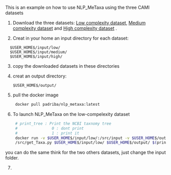 This is an example on how to use NLP_MeTaxa using the three CAMI datasets
1. Download the three datasets:
    [Low complexity dataset](https://drive.google.com/open?id=1y_7NfwLbb5Gu_F6D2kR3T9ma7pRSusdr), [Medium complexity dataset](https://drive.google.com/open?id=1dBhelGLAm_zKB0s1m2rAO3UJqDqXkGJV) and [High complexity dataset](https://drive.google.com/open?id=1KhPt1rpzCTvoiPqQBZ31xoB1a89G51xD) .
    
2. Creat in your home an input directory for each dataset:
  ```
    $USER_HOME$/input/low/
    $USER_HOME$/input/medium/
    $USER_HOME$/input/high/
  ```
  
3. copy the downloaded datasets in these directories
4. creat an output directory: 
    ```
    $USER_HOME$/output/
    ```
5. pull the docker image

    ```sh
     docker pull padriba/nlp_metaxa:latest
   ```
6. To launch NLP_MeTaxa on the low-compelexity dataset
     ```sh
      # print_tree : Print the NCBI taxnomy tree
      #               0 : dont print
      #               1 : print it
      docker run -v $USER_HOME$/input/low/:/src/input -v $USER_HOME$/output/:/src/output -t padriba/nlp_metaxa python3       
      /src/get_Taxa.py $USER_HOME$/input/low/ $USER_HOME$/output/ $(print_tree)

   ```
  you can do the same think for the two others datasets, just change the input folder.
  
  7. 
